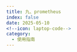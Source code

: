 ```yaml
---
title: 九、prometheus
index: false
date: 2025-05-10
<!--icon: laptop-code-->
category:
  - 使用指南
---
```


<Catalog />
